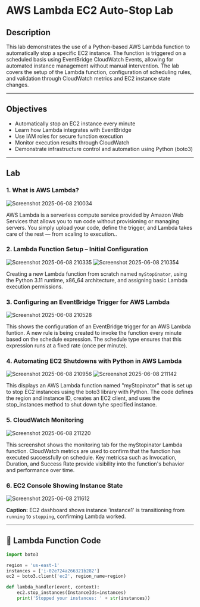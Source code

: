 # AWS Lambda EC2 Auto-Stop Lab

## Description  
This lab demonstrates the use of a Python-based AWS Lambda function to automatically stop a specific EC2 instance. The function is triggered on a scheduled basis using EventBridge CloudWatch Events, allowing for automated instance management without manual intervention. The lab covers the setup of the Lambda function, configuration of scheduling rules, and validation through CloudWatch metrics and EC2 instance state changes.

---

## Objectives

- Automatically stop an EC2 instance every minute  
- Learn how Lambda integrates with EventBridge  
- Use IAM roles for secure function execution  
- Monitor execution results through CloudWatch  
- Demonstrate infrastructure control and automation using Python (boto3)

---

## Lab

### 1. What is AWS Lambda?
![Screenshot 2025-06-08 210034](https://github.com/user-attachments/assets/469289f8-957f-4747-a61f-88ddd7f297d5)

AWS Lambda is a serverless compute service provided by Amazon Web Services that allows you to run code without provisioning or managing servers. You simply upload your code, define the trigger, and Lambda takes care of the rest — from scaling to execution..

### 2. Lambda Function Setup – Initial Configuration
![Screenshot 2025-06-08 210335](https://github.com/user-attachments/assets/667a13a1-db27-4d33-8681-291ea8788dc0)
![Screenshot 2025-06-08 210354](https://github.com/user-attachments/assets/a164f7e3-487c-4b67-8888-7193003b481d)

Creating a new Lambda function from scratch named `myStopinator`, using the Python 3.11 runtime, x86_64 architecture, and assigning basic Lambda execution permissions.

### 3. Configuring an EventBridge Trigger for AWS Lambda
![Screenshot 2025-06-08 210528](https://github.com/user-attachments/assets/15491d5a-c799-4753-ae92-3e835570173a)

This shows the configuration of an EventBridge trigger for an AWS Lambda funtion. A new rule is being created to invoke the function every minute based on the schedule expression. The schedule type ensures that this expression runs at a fixed rate (once per minute). 

### 4. Automating EC2 Shutdowns with Python in AWS Lambda
![Screenshot 2025-06-08 210956](https://github.com/user-attachments/assets/4de53a1f-caa8-4298-9ba0-0118c7645945)
![Screenshot 2025-06-08 211142](https://github.com/user-attachments/assets/cff44676-e4de-4b09-9e79-a6b909370044)

This displays an AWS Lambda function named "myStopinator" that is set up to stop EC2 instances using the boto3 library with Python. The code defines the region and instance ID, creates an EC2 client, and uses the stop_instances method to shut down tyhe specified instance. 

### 5. CloudWatch Monitoring
![Screenshot 2025-06-08 211220](https://github.com/user-attachments/assets/a3b5c586-ae9f-41c3-8241-d75838b34ace)

This screenshot shows the monitoring tab for the myStopinator Lambda function. CloudWatch metrics are used to confirm that the function has executed successfully on schedule. Key metricsa such as Invocation, Duration, and Success Rate provide visibility into the function's behavior and performance over time.  

### 6. EC2 Console Showing Instance State
![Screenshot 2025-06-08 211612](https://github.com/user-attachments/assets/9d413dd7-be8f-41e0-9ab7-55737a2db949)

**Caption:** EC2 dashboard shows instance 'instance1' is transitioning from `running` to `stopping`, confirming Lambda worked.

---

## 🐍 Lambda Function Code

```python
import boto3

region = 'us-east-1'
instances = ['i-02e724a266321b282']
ec2 = boto3.client('ec2', region_name=region)

def lambda_handler(event, context):
    ec2.stop_instances(InstanceIds=instances)
    print('Stopped your instances: ' + str(instances))
